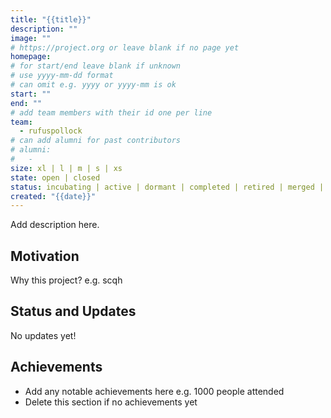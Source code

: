 ```yaml
---
title: "{{title}}"
description: ""
image: ""
# https://project.org or leave blank if no page yet
homepage:
# for start/end leave blank if unknown
# use yyyy-mm-dd format
# can omit e.g. yyyy or yyyy-mm is ok
start: ""
end: ""
# add team members with their id one per line
team:
  - rufuspollock
# can add alumni for past contributors
# alumni:
#   - 
size: xl | l | m | s | xs
state: open | closed
status: incubating | active | dormant | completed | retired | merged | cancelled
created: "{{date}}"
---
```


Add description here.

## Motivation

Why this project? e.g. scqh

## Status and Updates

No updates yet!

## Achievements

- Add any notable achievements here e.g. 1000 people attended
- Delete this section if no achievements yet